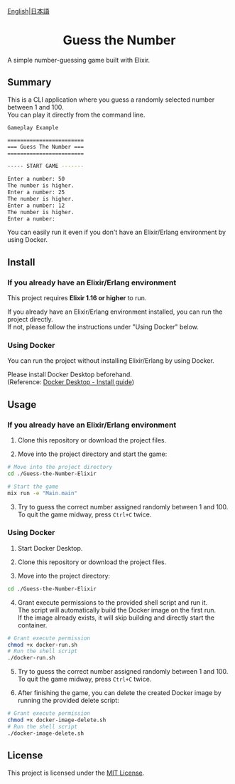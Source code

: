 [English](README.md)|[日本語](README-ja.md)

<h1 align="center"> Guess the Number </h1>

A simple number-guessing game built with Elixir.

## Summary

This is a CLI application where you guess a randomly selected number between 1 and 100.  
You can play it directly from the command line.

`Gameplay Example`

```sh
========================
=== Guess The Number ===
========================

----- START GAME -------

Enter a number: 50
The number is higher.
Enter a number: 25
The number is higher.
Enter a number: 12
The number is higher.
Enter a number: 
```

You can easily run it even if you don't have an Elixir/Erlang environment by using Docker.

## Install

### If you already have an Elixir/Erlang environment

This project requires **Elixir 1.16 or higher** to run.

If you already have an Elixir/Erlang environment installed, you can run the project directly.  
If not, please follow the instructions under "Using Docker" below.

### Using Docker

You can run the project without installing Elixir/Erlang by using Docker.

Please install Docker Desktop beforehand.  
(Reference: [Docker Desktop - Install guide](https://docs.docker.com/desktop/))

## Usage

### If you already have an Elixir/Erlang environment

1. Clone this repository or download the project files.

2. Move into the project directory and start the game:

```sh
# Move into the project directory
cd ./Guess-the-Number-Elixir

# Start the game
mix run -e "Main.main"
```

3. Try to guess the correct number assigned randomly between 1 and 100.  
   To quit the game midway, press `Ctrl+C` twice.

### Using Docker

1. Start Docker Desktop.

2. Clone this repository or download the project files.

3. Move into the project directory:

```sh
cd ./Guess-the-Number-Elixir
```

4. Grant execute permissions to the provided shell script and run it.  
   The script will automatically build the Docker image on the first run.  
   If the image already exists, it will skip building and directly start the container.

```sh
# Grant execute permission
chmod +x docker-run.sh
# Run the shell script
./docker-run.sh
```

5. Try to guess the correct number assigned randomly between 1 and 100.  
   To quit the game midway, press `Ctrl+C` twice.

6. After finishing the game, you can delete the created Docker image by running the provided delete script:

```sh
# Grant execute permission
chmod +x docker-image-delete.sh
# Run the shell script
./docker-image-delete.sh
```

## License

This project is licensed under the [MIT License](./LICENSE).
